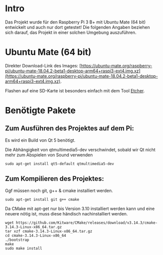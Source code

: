 # Intro
Das Projekt wurde für den Raspberry Pi 3 B+ mit Ubuntu Mate (64 bit) entwickelt und auch nur dort getestet! Die folgenden Angaben beziehen sich darauf, das Projekt in einer solchen Umgebung auszuführen.

# Ubuntu Mate (64 bit)
Direkter Download-Link des Images: [https://ubuntu-mate.org/raspberry-pi/ubuntu-mate-18.04.2-beta1-desktop-arm64+raspi3-ext4.img.xz](https://ubuntu-mate.org/raspberry-pi/ubuntu-mate-18.04.2-beta1-desktop-arm64+raspi3-ext4.img.xz).

Flashen auf eine SD-Karte ist besonders einfach mit dem Tool [Etcher](https://www.balena.io/etcher/).

# Benötigte Pakete
## Zum Ausführen des Projektes auf dem Pi:
Es wird ein Build von Qt 5 benötigt.

Die Abhängigkeit von qtmultimedia5-dev verschwindet, sobald wir Qt nicht mehr zum Abspielen von Sound verwenden

```shell
sudo apt-get install qt5-default qtmultimedia5-dev
```
## Zum Kompilieren des Projektes:
Ggf müssen noch git, g++ & cmake installiert werden.
```shell
sudo apt-get install git g++ cmake
```
Da CMake mit apt-get nur bis Version 3.10 installiert werden kann und eine neuere nötig ist, muss diese händisch nachinstalliert werden.
```shell
wget https://github.com/Kitware/CMake/releases/download/v3.14.3/cmake-3.14.3-Linux-x86_64.tar.gz
tar xzf cmake-3.14.3-Linux-x86_64.tar.gz
cd cmake-3.14.3-Linux-x86_64
./bootstrap
make
sudo make install
```